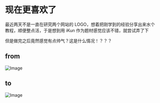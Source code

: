 <!-- ##{"timestamp":1680303840}## -->

# 现在更喜欢了

最近两天不是一直在研究两个网站的 LOGO，想着把刚学到的经验分享出来水个教程，顺便整点活，于是想到用 iKun 作为题材感觉应该不错，就尝试弄了下

但是做完之后竟然感觉有点帅气？这是什么情况！？？？

## from
![Image](https://github.com/user-attachments/assets/cd71cbb4-ba44-486e-8821-d25a9700fe03)

## to
![Image](https://github.com/user-attachments/assets/77e96136-d4e9-48d8-bc52-eb573204ca6a)
